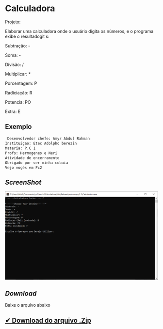 # Calculadora
Projeto:

Elaborar uma calculadora onde o usuário digita os números, e o programa exibe o resultadogit s:

Subtração: -

Soma: -

Divisão: /

Multiplicar: *

Porcentagem: P

Radiciação: R

Potencia: PO

Extra: E


## Exemplo
```
 Desenvolvedor chefe: Amyr Abdul Rahman
Instituiçao: Etec Adolpho berezin
Materia: P.C 1
Profs: Hermogenes e Neri
Atividade de encerramento
Obrigado por ser minha cobaia
Vejo voçês em Pc2
```
## _ScreenShot_

![Tela inicial](Print.Png)

## _Download_
Baixe o arquivo abaixo

[✔ Download do arquivo .Zip](dist/Calculadora.zip)
---

